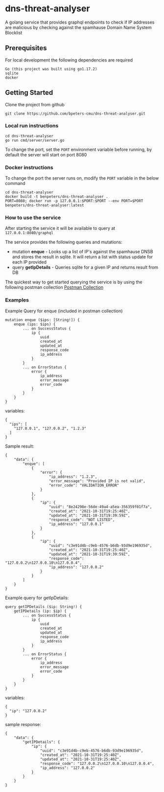 # dns-threat-analyser
A golang service that provides graphql endpoints to check if IP addresses are malicious by checking against the spamhause Domain Name System Blocklist
## Prerequisites
For local development the following dependencies are required
```
Go (this project was built using go1.17.2)
sqlite
docker
```
## Getting Started
Clone the project from github
```
git clone https://github.com/bpeters-cmu/dns-threat-analyser.git
```
### Local run instructions
```
cd dns-threat-analyser
go run cmd/server/server.go
```
To change the port, set the `PORT` environment variable before running, by default the server will start on port 8080

### Docker instructions
To change the port the server runs on, modify the `PORT` variable in the below command
```
cd dns-threat-analyser
docker build -t benpeters/dns-threat-analyser .
PORT=8080; docker run -p 127.0.0.1:$PORT:$PORT --env PORT=$PORT benpeters/dns-threat-analyser:latest
```
### How to use the service
After starting the service it will be available to query at `127.0.0.1:8080/graphql`

The service provides the following queries and mutations:
* mutation **enque** - Looks up a list of IP's against the spamhause DNSB and stores the result in sqlite. It will return a list with status update for each IP provided
* query **getIpDetails** - Queries sqlite for a given IP and returns result from DB

The quickest way to get started querying the service is by using the following postman collection [Postman Collection](https://www.getpostman.com/collections/7975261e44b3d5b3673d)

### Examples
Example Query for enque (included in postman collection)
``` 
mutation enque ($ips: [String!]) {
    enque (ips: $ips) {
        ... on SuccessStatus {
            ip {
                uuid
                created_at
                updated_at
                response_code
                ip_address
            }
        }
        ... on ErrorStatus {
            error {
                ip_address
                error_message
                error_code
            }
        }
    }
}
```
variables:
```
{
  "ips": [
    "127.0.0.1", "127.0.0.2", "1.2.3"
  ]
}
```
Sample result:
```
{
    "data": {
        "enque": [
            {
                "error": {
                    "ip_address": "1.2.3",
                    "error_message": "Provided IP is not valid",
                    "error_code": "VALIDATION_ERROR"
                }
            },
            {
                "ip": {
                    "uuid": "8e24298e-56de-49a4-a5ea-356359f01f7a",
                    "created_at": "2021-10-31T19:25:40Z",
                    "updated_at": "2021-10-31T19:39:59Z",
                    "response_code": "NOT LISTED",
                    "ip_address": "127.0.0.1"
                }
            },
            {
                "ip": {
                    "uuid": "c3e91d4b-c9eb-4576-b6db-93d9e196935d",
                    "created_at": "2021-10-31T19:25:40Z",
                    "updated_at": "2021-10-31T19:39:59Z",
                    "response_code": "127.0.0.2\n127.0.0.10\n127.0.0.4",
                    "ip_address": "127.0.0.2"
                }
            }
        ]
    }
}
```
Example query for getIpDetails:
```
query getIPDetails ($ip: String!) {
    getIPDetails (ip: $ip) {
        ... on SuccessStatus {
            ip {
                uuid
                created_at
                updated_at
                response_code
                ip_address
            }
        }
        ... on ErrorStatus {
            error {
                ip_address
                error_message
                error_code
            }
        }
    }
}
```
variables:
```
{
  "ip": "127.0.0.2"
}
```
sample response:
```
{
    "data": {
        "getIPDetails": {
            "ip": {
                "uuid": "c3e91d4b-c9eb-4576-b6db-93d9e196935d",
                "created_at": "2021-10-31T19:25:40Z",
                "updated_at": "2021-10-31T19:25:40Z",
                "response_code": "127.0.0.2\n127.0.0.10\n127.0.0.4",
                "ip_address": "127.0.0.2"
            }
        }
    }
}
```